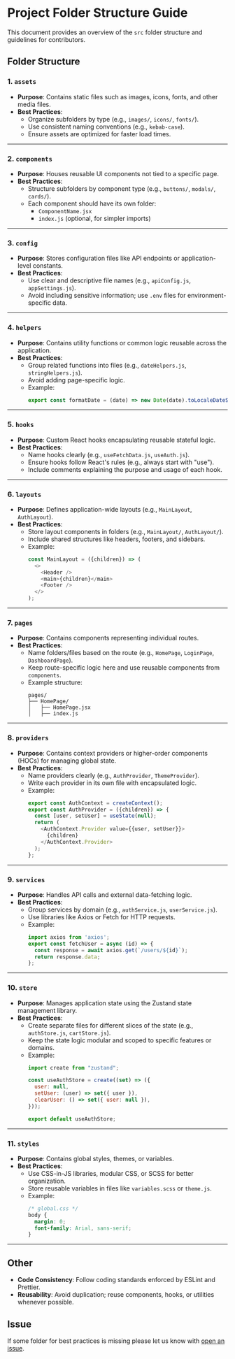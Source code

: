 # Project Folder Structure Guide

This document provides an overview of the `src` folder structure and guidelines for contributors.

## Folder Structure

### 1. `assets`

- **Purpose**: Contains static files such as images, icons, fonts, and other media files.
- **Best Practices**:
  - Organize subfolders by type (e.g., `images/`, `icons/`, `fonts/`).
  - Use consistent naming conventions (e.g., `kebab-case`).
  - Ensure assets are optimized for faster load times.

---

### 2. `components`

- **Purpose**: Houses reusable UI components not tied to a specific page.
- **Best Practices**:
  - Structure subfolders by component type (e.g., `buttons/`, `modals/`, `cards/`).
  - Each component should have its own folder:
    - `ComponentName.jsx`
    - `index.js` (optional, for simpler imports)

---

### 3. `config`

- **Purpose**: Stores configuration files like API endpoints or application-level constants.
- **Best Practices**:
  - Use clear and descriptive file names (e.g., `apiConfig.js`, `appSettings.js`).
  - Avoid including sensitive information; use `.env` files for environment-specific data.

---

### 4. `helpers`

- **Purpose**: Contains utility functions or common logic reusable across the application.
- **Best Practices**:
  - Group related functions into files (e.g., `dateHelpers.js`, `stringHelpers.js`).
  - Avoid adding page-specific logic.
  - Example:
    ```javascript
    export const formatDate = (date) => new Date(date).toLocaleDateString();
    ```

---

### 5. `hooks`

- **Purpose**: Custom React hooks encapsulating reusable stateful logic.
- **Best Practices**:
  - Name hooks clearly (e.g., `useFetchData.js`, `useAuth.js`).
  - Ensure hooks follow React's rules (e.g., always start with "use").
  - Include comments explaining the purpose and usage of each hook.

---

### 6. `layouts`

- **Purpose**: Defines application-wide layouts (e.g., `MainLayout`, `AuthLayout`).
- **Best Practices**:
  - Store layout components in folders (e.g., `MainLayout/`, `AuthLayout/`).
  - Include shared structures like headers, footers, and sidebars.
  - Example:
    ```javascript
    const MainLayout = ({children}) => (
      <>
        <Header />
        <main>{children}</main>
        <Footer />
      </>
    );
    ```

---

### 7. `pages`

- **Purpose**: Contains components representing individual routes.
- **Best Practices**:
  - Name folders/files based on the route (e.g., `HomePage`, `LoginPage`, `DashboardPage`).
  - Keep route-specific logic here and use reusable components from `components`.
  - Example structure:
    ```
    pages/
    ├── HomePage/
    │   ├── HomePage.jsx
    │   ├── index.js
    ```

---

### 8. `providers`

- **Purpose**: Contains context providers or higher-order components (HOCs) for managing global state.
- **Best Practices**:
  - Name providers clearly (e.g., `AuthProvider`, `ThemeProvider`).
  - Write each provider in its own file with encapsulated logic.
  - Example:
    ```javascript
    export const AuthContext = createContext();
    export const AuthProvider = ({children}) => {
      const [user, setUser] = useState(null);
      return (
        <AuthContext.Provider value={{user, setUser}}>
          {children}
        </AuthContext.Provider>
      );
    };
    ```

---

### 9. `services`

- **Purpose**: Handles API calls and external data-fetching logic.
- **Best Practices**:
  - Group services by domain (e.g., `authService.js`, `userService.js`).
  - Use libraries like Axios or Fetch for HTTP requests.
  - Example:
    ```javascript
    import axios from 'axios';
    export const fetchUser = async (id) => {
      const response = await axios.get(`/users/${id}`);
      return response.data;
    };
    ```

---

### 10. `store`
- **Purpose**: Manages application state using the Zustand state management library.
- **Best Practices**:
  - Create separate files for different slices of the state (e.g., `authStore.js`, `cartStore.js`).
  - Keep the state logic modular and scoped to specific features or domains.
  - Example:
    ```javascript
    import create from "zustand";

    const useAuthStore = create((set) => ({
      user: null,
      setUser: (user) => set({ user }),
      clearUser: () => set({ user: null }),
    }));

    export default useAuthStore;
    ```

---

### 11. `styles`

- **Purpose**: Contains global styles, themes, or variables.
- **Best Practices**:
  - Use CSS-in-JS libraries, modular CSS, or SCSS for better organization.
  - Store reusable variables in files like `variables.scss` or `theme.js`.
  - Example:
    ```css
    /* global.css */
    body {
      margin: 0;
      font-family: Arial, sans-serif;
    }
    ```

---


## Other

- **Code Consistency**: Follow coding standards enforced by ESLint and Prettier.
- **Reusability**: Avoid duplication; reuse components, hooks, or utilities whenever possible.

## Issue

If some folder for best practices is missing please let us know with [open an issue](https://github.com/DevExtend/frontend-tarkhineh/issues).
